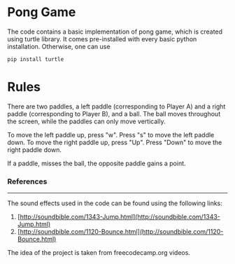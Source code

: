 # Pong Game

The code contains a basic implementation of pong game, which is created using turtle library. It comes pre-installed with every basic python installation. Otherwise, one can use

    pip install turtle

# Rules

There are two paddles, a left paddle (corresponding to Player A) and a right paddle (corresponding to Player B), and a ball. The ball moves throughout the screen, while the paddles can only move vertically.

To move the left paddle up, press "w". Press "s" to move the left paddle down.
To move the right paddle up, press "Up". Press "Down" to move the right paddle down.

If a paddle, misses the ball, the opposite paddle gains a point.

### References

---

The sound effects used in the code can be found using the following links:

1. [http://soundbible.com/1343-Jump.html](http://soundbible.com/1343-Jump.html)
2. [http://soundbible.com/1120-Bounce.html](http://soundbible.com/1120-Bounce.html)

The idea of the project is taken from freecodecamp.org videos.
